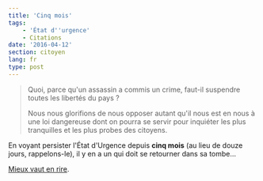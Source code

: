 ```yaml
---
title: 'Cinq mois'
tags:
    - 'État d''urgence'
    - Citations
date: '2016-04-12'
section: citoyen
lang: fr
type: post
---
```


> Quoi, parce qu'un assassin a commis un crime, faut-il suspendre toutes les libertés du pays ?
>
> Nous nous glorifions de nous opposer autant qu'il nous est en nous à une loi dangereuse dont on pourra se servir pour inquiéter les plus tranquilles et les plus probes des citoyens.

En voyant persister l'État d'Urgence depuis **cinq mois** (au lieu de douze jours, rappelons-le), il y en a un qui doit se retourner dans sa tombe…

[Mieux vaut en rire](https://unodieuxconnard.com/2014/09/14/what-would-jaures-do/).
